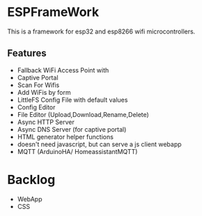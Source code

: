# ESPFrameWork
This is a framework for esp32 and esp8266 wifi microcontrollers.
## Features
- Fallback WiFi Access Point with
- Captive Portal
- Scan For Wifis
- Add WiFis by form
- LittleFS Config File with default values
- Config Editor
- File Editor (Upload,Download,Rename,Delete)
- Async HTTP Server
- Async DNS Server (for captive portal)
- HTML generator helper functions
- doesn't need javascript, but can serve a js client webapp
- MQTT (ArduinoHA/ HomeassistantMQTT) 
# Backlog
- WebApp
- CSS
